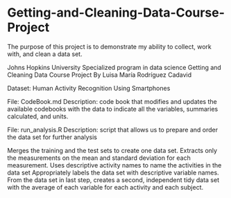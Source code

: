 # Getting-and-Cleaning-Data-Course-Project
The purpose of this project is to demonstrate my ability to collect, work with, and clean a data set.

Johns Hopkins University
Specialized program in data science
Getting and Cleaning Data Course Project
By Luisa María Rodríguez Cadavid

Dataset:
Human Activity Recognition Using Smartphones

 File: CodeBook.md
 Description: code book that modifies and updates the available codebooks with the data to indicate all the variables, summaries calculated, and units.

 File: run_analysis.R
 Description: script that allows us to prepare and order the data set for further analysis

   Merges the training and the test sets to create one data set.
   Extracts only the measurements on the mean and standard deviation for each measurement.
   Uses descriptive activity names to name the activities in the data set
   Appropriately labels the data set with descriptive variable names.
   From the data set in last step, creates a second, independent tidy data set with the average of each variable for each activity and each subject.
